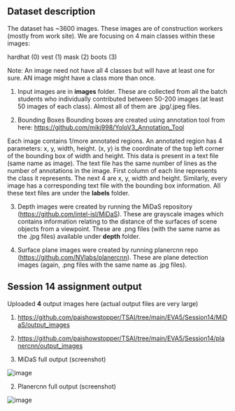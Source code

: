 ## Dataset description

The dataset has ~3600 images. These images are of construction workers (mostly from work site). We are focusing on 4 main classes within these images:

hardhat (0)
vest (1)
mask (2)
boots (3)

Note: An image need not have all 4 classes but will have at least one for sure. AN image might have a class more than once.

1. Input images are in **images** folder. These are collected from all the batch students who individually contributed between 50-200 images (at least 50 images of each class). Almost all of them are .jpg/.jpeg files.

2. Bounding Boxes
Bounding boxes are created using annotation tool from here: https://github.com/miki998/YoloV3_Annotation_Tool

Each image contains 1/more annotated regions. An annotated region has 4 parameters: x, y, width, height. (x, y) is the coordinate of the top left corner of the bounding box of width and height. This data is present in a text file (same name as image). The text file has the same number of lines as the number of annotations in the image. First column of each line represents the class it represents. The next 4 are x, y, width and height. Similarly, every image has a corresponding text file with the bounding box information. All these text files are under the **labels** folder.

3. Depth images were created by running the MiDaS repository (https://github.com/intel-isl/MiDaS). These are grayscale images which contains information relating to the distance of the surfaces of scene objects from a viewpoint. These are .png files (with the same name as the .jpg files) available under **depth** folder.

4. Surface plane images were created by running planercnn repo (https://github.com/NVlabs/planercnn). These are plane detection images (again, .png files with the same name as .jpg files).


## Session 14 assignment output

Uploaded **4** output images here (actual output files are very large)

1. https://github.com/paishowstopper/TSAI/tree/main/EVA5/Session14/MiDaS/output_images
2. https://github.com/paishowstopper/TSAI/tree/main/EVA5/Session14/planercnn/output_images


1. MiDaS full output (screenshot)

![image](https://user-images.githubusercontent.com/26896746/119217284-d13ba400-baf6-11eb-90f4-4af5374a7039.png)

2. Planercnn full output (screenshot)

![image](https://user-images.githubusercontent.com/26896746/119217314-0647f680-baf7-11eb-8d1e-06c1e8b5ce08.png)
